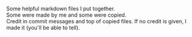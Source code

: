 Some helpful markdown files I put together. <br> Some were made by me and some were copied.  <br>
Credit in commit messages and top of copied files. If no credit is given, I made it (you'll be able to tell).
